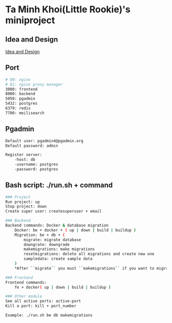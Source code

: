 # Ta Minh Khoi(Little Rookie)'s miniproject
## Idea and Design
[Idea and Design](https://drive.google.com/file/d/189M2A2INygW1483EUw-OhHiU7SS43T_X/view)


## Port
```bash
# 80: nginx
# 81: nginx proxy manager
3000: frontend
8000: backend
5050: pgadmin
5432: postgres
6379: redis
7700: meilisearch
```

## Pgadmin
```bash
Default user: pgadmin4@pgadmin.org
Default password: admin

Register server: 
    -host: db
    -username: postgres
    -password: postgres
```

## Bash script: ./run.sh + command
```bash
### Project
Run project: up
Stop project: down
Create super user: createsuperuser + email

### Backend
Backend commands: Docker & database migration
    Docker: be + docker + ( up | down | build | buildup )
    Migration: be + db + ( 
        migrate: migrate database
        downgrate: downgrade 
        makemigrations: make migrations
        resetmigrations: delete all migrations and create new one
        sampledata: create sample data
    )
    *After ``migrate`` you must ``makemigrations`` if you want to migrate next one

### Frontend
Frontend commands: 
    fe + docker( up | down | build | buildup )

### Other module
See all active ports: active-port
Kill a port: kill + port_number

Example: ./run.sh be db makemigrations
```